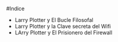#Indice

* Larry Plotter y El Bucle Filosofal
* Larry Plotter y la Clave secreta del Wifi
* LArry Plotter y El Prisionero del Firewall
